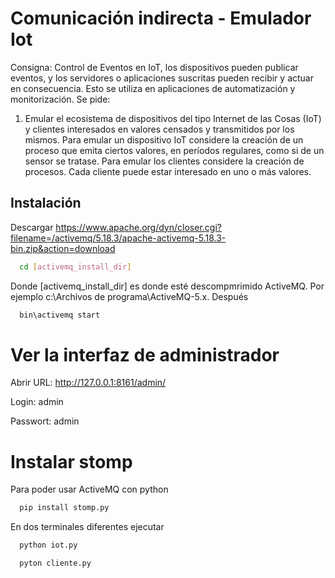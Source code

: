 
# Comunicación indirecta - Emulador Iot

Consigna:
Control de Eventos en IoT, los dispositivos pueden publicar eventos, y los servidores o aplicaciones
suscritas pueden recibir y actuar en consecuencia. Esto se utiliza en aplicaciones de automatización y
monitorización.
Se pide:
1. Emular el ecosistema de dispositivos del tipo Internet de las Cosas (IoT) y clientes interesados
en valores censados y transmitidos por los mismos.
Para emular un dispositivo IoT considere la creación de un proceso que emita ciertos valores, en
períodos regulares, como si de un sensor se tratase.
Para emular los clientes considere la creación de procesos. Cada cliente puede estar interesado en uno o
más valores.


## Instalación

Descargar https://www.apache.org/dyn/closer.cgi?filename=/activemq/5.18.3/apache-activemq-5.18.3-bin.zip&action=download

```bash
  cd [activemq_install_dir]
```

Donde [activemq_install_dir] es donde esté descompmrimido ActiveMQ. Por ejemplo c:\Archivos de programa\ActiveMQ-5.x.
Después


```bash
  bin\activemq start
```
    

# Ver la interfaz de administrador
Abrir
URL: http://127.0.0.1:8161/admin/

Login: admin

Passwort: admin

# Instalar stomp
 Para poder usar ActiveMQ con python

```bash
  pip install stomp.py
```

En dos terminales diferentes ejecutar

```bash
  python iot.py
```


```bash
  pyton cliente.py
```
